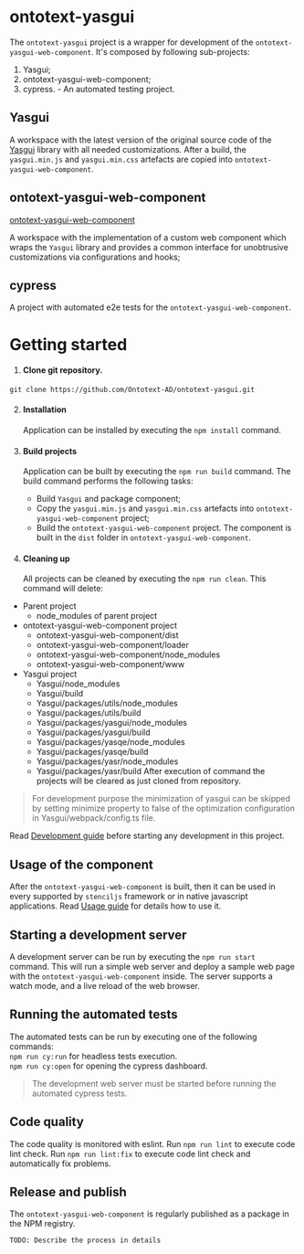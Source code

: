 # ontotext-yasgui

The `ontotext-yasgui` project is a wrapper for development of the `ontotext-yasgui-web-component`. 
It's composed by following sub-projects:
1. Yasgui;
2. ontotext-yasgui-web-component;
3. cypress. - An automated testing project.

## Yasgui
A workspace with the latest version of the original source code of the 
[Yasgui](https://github.com/TriplyDB/Yasgui) library with all needed customizations.
After a build, the `yasgui.min.js` and `yasgui.min.css` artefacts are copied into 
`ontotext-yasgui-web-component`.

## ontotext-yasgui-web-component
[ontotext-yasgui-web-component](ontotext-yasgui-web-component/README.md)

A workspace with the implementation of a custom web component which wraps the `Yasgui` library and 
provides a common interface for unobtrusive customizations via configurations and hooks;

## cypress

A project with automated e2e tests for the `ontotext-yasgui-web-component`.

# Getting started

1. #### Clone git repository.
```
git clone https://github.com/Ontotext-AD/ontotext-yasgui.git
```

2. #### Installation<br/>
   Application can be installed by executing the ``` npm install ``` command.
   
3. #### Build projects<br/>
   Application can be built by executing the ``` npm run build ``` command. The build command 
   performs the following tasks:
    - Build `Yasgui` and package component;
    - Copy the `yasgui.min.js` and `yasgui.min.css` artefacts into `ontotext-yasgui-web-component` 
      project;
    - Build the `ontotext-yasgui-web-component` project. The component is built in the `dist` 
      folder in `ontotext-yasgui-web-component`.

4. #### Cleaning up</b>
   All projects can be cleaned by executing the ``` npm run clean ```. This command will delete:
  - Parent project
    - node_modules of parent project
  - ontotext-yasgui-web-component project
    - ontotext-yasgui-web-component/dist
    - ontotext-yasgui-web-component/loader
    - ontotext-yasgui-web-component/node_modules
    - ontotext-yasgui-web-component/www
  - Yasgui project
    - Yasgui/node_modules
    - Yasgui/build
    - Yasgui/packages/utils/node_modules
    - Yasgui/packages/utils/build
    - Yasgui/packages/yasgui/node_modules
    - Yasgui/packages/yasgui/build
    - Yasgui/packages/yasqe/node_modules
    - Yasgui/packages/yasqe/build
    - Yasgui/packages/yasr/node_modules
    - Yasgui/packages/yasr/build
After execution of command the projects will be cleared as just cloned from repository.

> For development purpose the minimization of yasgui can be skipped by setting minimize property to 
> false of the optimization configuration in Yasgui/webpack/config.ts file.

Read [Development guide](ontotext-yasgui-web-component/docs/developers-guide.md) before 
starting any development in this project.

## Usage of the component
After the `ontotext-yasgui-web-component` is built, then it can be used in every supported by 
`stenciljs` framework or in native javascript applications. Read 
[Usage guide](ontotext-yasgui-web-component/README.md) for details how to use it.

## Starting a development server
A development server can be run by executing the ``` npm run start ``` command. This will run a
simple web server and deploy a sample web page with the `ontotext-yasgui-web-component` inside. 
The server supports a watch mode, and a live reload of the web browser.

## Running the automated tests
The automated tests can be run by executing one of the following commands: <br/>
`npm run cy:run` for headless tests execution. <br/>
`npm run cy:open` for opening the cypress dashboard. <br/>

> The development web server must be started before running the automated cypress tests.

## Code quality
The code quality is monitored with eslint. Run `npm run lint` to execute code lint check.
Run `npm run lint:fix` to execute code lint check and automatically fix problems.

## Release and publish
The `ontotext-yasgui-web-component` is regularly published as a package in the NPM registry.

```TODO: Describe the process in details``` 
